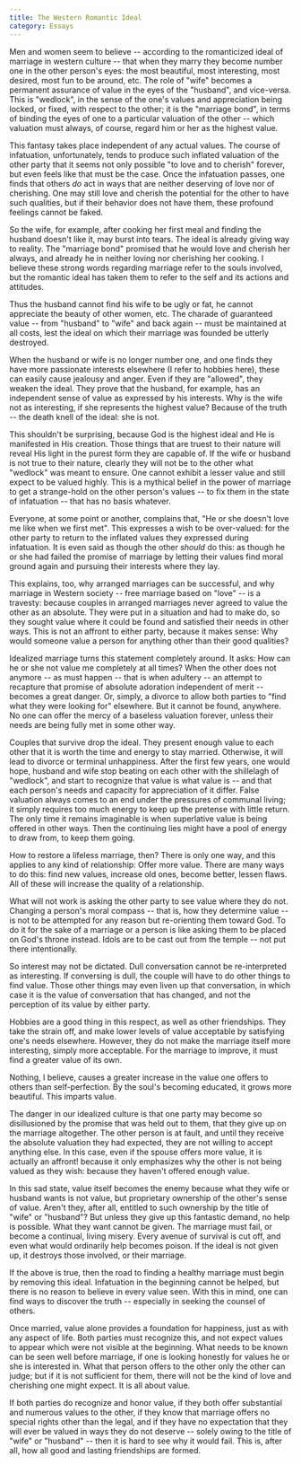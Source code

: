 ```yaml
---
title: The Western Romantic Ideal
category: Essays
---
```


Men and women seem to believe -- according to the romanticized ideal of
marriage in western culture -- that when they marry they become number
one in the other person's eyes: the most beautiful, most interesting,
most desired, most fun to be around, etc.  The role of "wife" becomes a
permanent assurance of value in the eyes of the "husband", and
vice-versa.  This is "wedlock", in the sense of the one's values and
appreciation being locked, or fixed, with respect to the other; it is
the "marriage bond", in terms of binding the eyes of one to a particular
valuation of the other -- which valuation must always, of course, regard
him or her as the highest value.

This fantasy takes place independent of any actual values.  The course
of infatuation, unfortunately, tends to produce such inflated valuation
of the other party that it seems not only possible "to love and to
cherish" forever, but even feels like that must be the case.  Once the
infatuation passes, one finds that others *do* act in ways that are
neither deserving of love nor of cherishing.  One may still love and
cherish the potential for the other to have such qualities, but if their
behavior does not have them, these profound feelings cannot be faked.

So the wife, for example, after cooking her first meal and finding the
husband doesn't like it, may burst into tears.  The ideal is already
giving way to reality.  The "marriage bond" promised that he would love
and cherish her always, and already he in neither loving nor cherishing
her cooking.  I believe these strong words regarding marriage refer to
the souls involved, but the romantic ideal has taken them to refer to
the self and its actions and attitudes.

Thus the husband cannot find his wife to be ugly or fat, he cannot
appreciate the beauty of other women, etc.  The charade of guaranteed
value -- from "husband" to "wife" and back again -- must be maintained
at all costs, lest the ideal on which their marriage was founded be
utterly destroyed.

When the husband or wife is no longer number one, and one finds they
have more passionate interests elsewhere (I refer to hobbies here),
these can easily cause jealousy and anger.  Even if they are "allowed",
they weaken the ideal.  They prove that the husband, for example, has an
independent sense of value as expressed by his interests.  Why is the
wife not as interesting, if she represents the highest value?  Because
of the truth -- the death knell of the ideal: she is not.

This shouldn't be surprising, because God is the highest ideal and He is
manifested in His creation.  Those things that are truest to their
nature will reveal His light in the purest form they are capable of.  If
the wife or husband is not true to their nature, clearly they will not
be to the other what "wedlock" was meant to ensure.  One cannot exhibit
a lesser value and still expect to be valued highly.  This is a mythical
belief in the power of marriage to get a strange-hold on the other
person's values -- to fix them in the state of infatuation -- that has
no basis whatever.

Everyone, at some point or another, complains that, "He or she doesn't
love me like when we first met".  This expresses a wish to be
over-valued: for the other party to return to the inflated values they
expressed during infatuation.  It is even said as though the other
*should* do this: as though he or she had failed the promise of marriage
by letting their values find moral ground again and pursuing their
interests where they lay.

This explains, too, why arranged marriages can be successful, and why
marriage in Western society -- free marriage based on "love" -- is a
travesty: because couples in arranged marriages never agreed to value
the other as an absolute.  They were put in a situation and had to make
do, so they sought value where it could be found and satisfied their
needs in other ways.  This is not an affront to either party, because it
makes sense: Why would someone value a person for anything other than
their good qualities?

Idealized marriage turns this statement completely around.  It asks: How
can he or she not value me completely at all times?  When the other does
not anymore -- as must happen -- that is when adultery -- an attempt to
recapture that promise of absolute adoration independent of merit --
becomes a great danger.  Or, simply, a divorce to allow both parties to
"find what they were looking for" elsewhere.  But it cannot be found,
anywhere.  No one can offer the mercy of a baseless valuation forever,
unless their needs are being fully met in some other way.

Couples that survive drop the ideal.  They present enough value to each
other that it is worth the time and energy to stay married.  Otherwise,
it will lead to divorce or terminal unhappiness.  After the first few
years, one would hope, husband and wife stop beating on each other with
the shillelagh of "wedlock", and start to recognize that value is what
value is -- and that each person's needs and capacity for appreciation
of it differ.  False valuation always comes to an end under the
pressures of communal living; it simply requires too much energy to keep
up the pretense with little return.  The only time it remains imaginable
is when superlative value is being offered in other ways.  Then the
continuing lies might have a pool of energy to draw from, to keep them
going.

How to restore a lifeless marriage, then?  There is only one way, and
this applies to any kind of relationship: Offer more value.  There are
many ways to do this: find new values, increase old ones, become better,
lessen flaws.  All of these will increase the quality of a relationship.

What will not work is asking the other party to see value where they do
not.  Changing a person's moral compass -- that is, how they determine
value -- is not to be attempted for any reason but re-orienting them
toward God.  To do it for the sake of a marriage or a person is like
asking them to be placed on God's throne instead.  Idols are to be cast
out from the temple -- not put there intentionally.

So interest may not be dictated.  Dull conversation cannot be
re-interpreted as interesting.  If conversing is dull, the couple will
have to do other things to find value.  Those other things may even
liven up that conversation, in which case it is the value of
conversation that has changed, and not the perception of its value by
either party.

Hobbies are a good thing in this respect, as well as other friendships.
They take the strain off, and make lower levels of value acceptable by
satisfying one's needs elsewhere.  However, they do not make the
marriage itself more interesting, simply more acceptable.  For the
marriage to improve, it must find a greater value of its own.

Nothing, I believe, causes a greater increase in the value one offers to
others than self-perfection.  By the soul's becoming educated, it grows
more beautiful.  This imparts value.

The danger in our idealized culture is that one party may become so
disillusioned by the promise that was held out to them, that they give
up on the marriage altogether.  The other person is at fault, and until
they receive the absolute valuation they had expected, they are not
willing to accept anything else.  In this case, even if the spouse
offers more value, it is actually an affront! because it only emphasizes
why the other is not being valued as they wish: because they haven't
offered enough value.

In this sad state, value itself becomes the enemy because what they wife
or husband wants is not value, but proprietary ownership of the other's
sense of value.  Aren't they, after all, entitled to such ownership by
the title of "wife" or "husband"?  But unless they give up this
fantastic demand, no help is possible.  What they want cannot be given.
The marriage must fail, or become a continual, living misery.  Every
avenue of survival is cut off, and even what would ordinarily help
becomes poison.  If the ideal is not given up, it destroys those
involved, or their marriage.

If the above is true, then the road to finding a healthy marriage must
begin by removing this ideal.  Infatuation in the beginning cannot be
helped, but there is no reason to believe in every value seen.  With
this in mind, one can find ways to discover the truth -- especially in
seeking the counsel of others.

Once married, value alone provides a foundation for happiness, just as
with any aspect of life.  Both parties must recognize this, and not
expect values to appear which were not visible at the beginning.  What
needs to be known can be seen well before marriage, if one is looking
honestly for values he or she is interested in.  What that person offers
to the other only the other can judge; but if it is not sufficient for
them, there will not be the kind of love and cherishing one might
expect.  It is all about value.

If both parties do recognize and honor value, if they both offer
substantial and numerous values to the other, if they know that marriage
offers no special rights other than the legal, and if they have no
expectation that they will ever be valued in ways they do not deserve --
solely owing to the title of "wife" or "husband" -- then it is hard to
see why it would fail.  This is, after all, how all good and lasting
friendships are formed.


